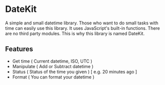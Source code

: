 # DateKit

A simple and small datetime library. Those who want to do small tasks with time can easily use this library. It uses JavaScript's built-in functions. There are no third party modules. This is why this library is named DateKit.

## Features

- Get time ( Current datetime, ISO, UTC )
- Manipulate ( Add or Subtract datetime )
- Status ( Status of the time you given ) [ e.g. 20 minutes ago ]
- Format ( You can format your datetime )
